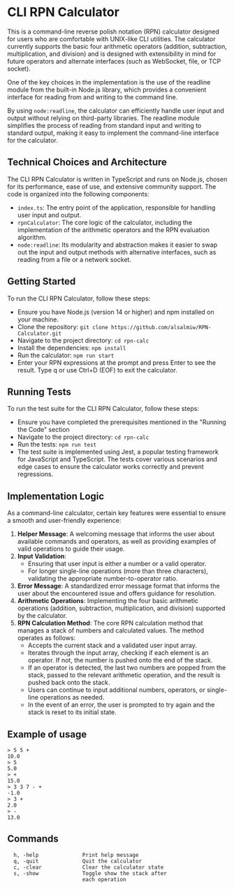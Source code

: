 # CLI RPN Calculator
This is a command-line reverse polish notation (RPN) calculator designed for users who are comfortable with UNIX-like CLI utilities. The calculator currently supports the basic four arithmetic operators (addition, subtraction, multiplication, and division) and is designed with extensibility in mind for future operators and alternate interfaces (such as WebSocket, file, or TCP socket).

One of the key choices in the implementation is the use of the readline module from the built-in Node.js library, which provides a convenient interface for reading from and writing to the command line.

By using `node:readline`, the calculator can efficiently handle user input and output without relying on third-party libraries. The readline module simplifies the process of reading from standard input and writing to standard output, making it easy to implement the command-line interface for the calculator.

## Technical Choices and Architecture
The CLI RPN Calculator is written in TypeScript and runs on Node.js, chosen for its performance, ease of use, and extensive community support. The code is organized into the following components:

- `index.ts`: The entry point of the application, responsible for handling user input and output.
- `rpnCalculator`: The core logic of the calculator, including the implementation of the arithmetic operators and the RPN evaluation algorithm.
- `node:readline`: Its modularity and abstraction makes it easier to swap out the input and output methods with alternative interfaces, such as reading from a file or a network socket.

## Getting Started
To run the CLI RPN Calculator, follow these steps:

- Ensure you have Node.js (version 14 or higher) and npm installed on your machine.
- Clone the repository: `git clone https://github.com/alsalmiw/RPN-Calculator.git`
- Navigate to the project directory: `cd rpn-calc`
- Install the dependencies: `npm install`
- Run the calculator: `npm run start`
- Enter your RPN expressions at the prompt and press Enter to see the result. Type q or use Ctrl+D (EOF) to exit the calculator.


## Running Tests
To run the test suite for the CLI RPN Calculator, follow these steps:

- Ensure you have completed the prerequisites mentioned in the "Running the Code" section
- Navigate to the project directory: `cd rpn-calc`
- Run the tests: `npm run test`
- The test suite is implemented using Jest, a popular testing framework for JavaScript and TypeScript. The tests cover various scenarios and edge cases to ensure the calculator works correctly and prevent regressions.

## Implementation Logic
As a command-line calculator, certain key features were essential to ensure a smooth and user-friendly experience:

1. **Helper Message**: A welcoming message that informs the user about available commands and operators, as well as providing examples of valid operations to guide their usage.
2. **Input Validation**:
    - Ensuring that user input is either a number or a valid operator.
    - For longer single-line operations (more than three characters), validating the appropriate number-to-operator ratio.
3. **Error Message**: A standardized error message format that informs the user about the encountered issue and offers guidance for resolution.
4. **Arithmetic Operations**: Implementing the four basic arithmetic operations (addition, subtraction, multiplication, and division) supported by the calculator.
5. **RPN Calculation Method**: The core RPN calculation method that manages a stack of numbers and calculated values. The method operates as follows:
    - Accepts the current stack and a validated user input array.
    - Iterates through the input array, checking if each element is an operator. If not, the number is pushed onto the end of the stack.
    - If an operator is detected, the last two numbers are popped from the stack, passed to the relevant arithmetic operation, and the result is pushed back onto the stack.
    - Users can continue to input additional numbers, operators, or single-line operations as needed.
    - In the event of an error, the user is prompted to try again and the stack is reset to its initial state.

## Example of usage
```
> 5 5 +
10.0
> 5
5.0
> +
15.0
> 3 3 7 - +
-1.0
> 3 +
2.0
> -
13.0
```
## Commands
```
  h, -help              Print help message
  q, -quit              Quit the calculator
  c, -clear             Clear the calculator state
  s, -show              Toggle show the stack after 
                        each operation
```